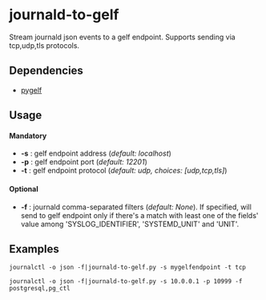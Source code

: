 # journald-to-gelf
Stream journald json events to a gelf endpoint.
Supports sending via tcp,udp,tls protocols.

## Dependencies

* [pygelf](https://pypi.python.org/pypi/pygelf)
  
## Usage
#### Mandatory
* **-s** : gelf endpoint address (*default: localhost*)
* **-p** : gelf endpoint port (*default: 12201*)
* **-t** : gelf endpoint protocol (*default: udp, choices: [udp,tcp,tls]*)

#### Optional
* **-f** : journald comma-separated filters (*default: None*). If specified, will send to gelf endpoint only if there's a match with least one of the fields' value among 'SYSLOG_IDENTIFIER', 'SYSTEMD_UNIT' and 'UNIT'.

## Examples

```journalctl -o json -f|journald-to-gelf.py -s mygelfendpoint -t tcp```

```journalctl -o json -f|journald-to-gelf.py -s 10.0.0.1 -p 10999 -f postgresql,pg_ctl```
